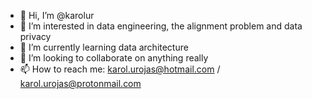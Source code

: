- 👋 Hi, I’m @karolur
- 👀 I’m interested in data engineering, the alignment problem and data privacy
- 🌱 I’m currently learning data architecture
- 💞️ I’m looking to collaborate on anything really
- 📫 How to reach me: karol.urojas@hotmail.com / karol.urojas@protonmail.com

<!---
karolur/karolur is a ✨ special ✨ repository because its `README.md` (this file) appears on your GitHub profile.
You can click the Preview link to take a look at your changes.
--->
